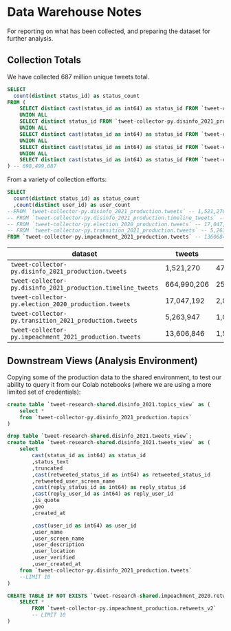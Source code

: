 
# Data Warehouse Notes

For reporting on what has been collected, and preparing the dataset for further analysis.


## Collection Totals


We have collected 687 million unique tweets total.

```sql
SELECT
  count(distinct status_id) as status_count
FROM (
    SELECT distinct cast(status_id as int64) as status_id FROM `tweet-collector-py.disinfo_2021_production.tweets`
    UNION ALL
    SELECT distinct status_id FROM `tweet-collector-py.disinfo_2021_production.timeline_tweets`
    UNION ALL
    SELECT distinct cast(status_id as int64) as status_id FROM `tweet-collector-py.election_2020_production.tweets`
    UNION ALL
    SELECT distinct cast(status_id as int64) as status_id FROM `tweet-collector-py.transition_2021_production.tweets`
    UNION ALL
    SELECT distinct cast(status_id as int64) as status_id FROM `tweet-collector-py.impeachment_2021_production.tweets`
) -- 698,499,087
```

From a variety of collection efforts:

```sql
SELECT
  count(distinct status_id) as status_count
  ,count(distinct user_id) as user_count
--FROM `tweet-collector-py.disinfo_2021_production.tweets` -- 1,521,270 | 479,998
-- FROM `tweet-collector-py.disinfo_2021_production.timeline_tweets` -- 664,990,206 | 259,034
-- FROM `tweet-collector-py.election_2020_production.tweets` -- 17,047,192 | 2,806,531
-- FROM `tweet-collector-py.transition_2021_production.tweets` -- 5,263,947 | 1,012,626
FROM `tweet-collector-py.impeachment_2021_production.tweets` -- 13606846 | 1578367

```

dataset | tweets | users
--- | --- | ---
`tweet-collector-py.disinfo_2021_production.tweets` | 1,521,270 | 479,998
`tweet-collector-py.disinfo_2021_production.timeline_tweets`| 664,990,206 | 259,034
`tweet-collector-py.election_2020_production.tweets` | 17,047,192 | 2,806,531
`tweet-collector-py.transition_2021_production.tweets` | 5,263,947 | 1,012,626
`tweet-collector-py.impeachment_2021_production.tweets` | 13,606,846 | 1,578,367


## Downstream Views (Analysis Environment)

Copying some of the production data to the shared environment, to test our ability to query it from our Colab notebooks (where we are using a more limited set of credentials):

```sql
create table `tweet-research-shared.disinfo_2021.topics_view` as (
    select *
    from `tweet-collector-py.disinfo_2021_production.topics`
)
```

```sql
drop table `tweet-research-shared.disinfo_2021.tweets_view`;
create table `tweet-research-shared.disinfo_2021.tweets_view` as (
    select
        cast(status_id as int64) as status_id
        ,status_text
        ,truncated
        ,cast(retweeted_status_id as int64) as retweeted_status_id
        ,retweeted_user_screen_name
        ,cast(reply_status_id as int64) as reply_status_id
        ,cast(reply_user_id as int64) as reply_user_id
        ,is_quote
        ,geo
        ,created_at

        ,cast(user_id as int64) as user_id
        ,user_name
        ,user_screen_name
        ,user_description
        ,user_location
        ,user_verified
        ,user_created_at
    from `tweet-collector-py.disinfo_2021_production.tweets`
    --LIMIT 10
)
```

```sql
CREATE TABLE IF NOT EXISTS `tweet-research-shared.impeachment_2020.retweets_v2` as (
    SELECT *
        FROM `tweet-collector-py.impeachment_production.retweets_v2`
        -- LIMIT 10
)
```
